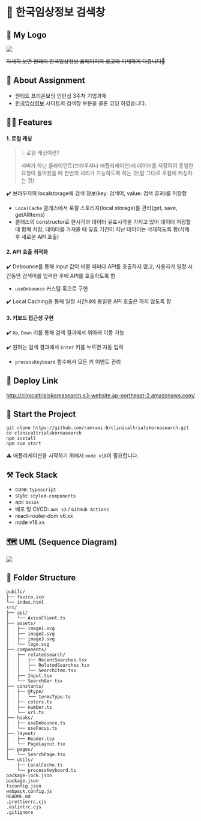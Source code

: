 # 🔎 한국임상정보 검색창
## 🫧 My Logo
<img src="https://my-web-contents-bucket.s3.ap-northeast-2.amazonaws.com/search_logo.svg" />

~~자세히 보면 원래의 한국임상정보 홈페이지의 로고와 미세하게 다릅니다🤣~~

## 🌱 About Assignment
- 원티드 프리온보딩 인턴십 3주차 기업과제
- [한국임상정보](https://clinicaltrialskorea.com/) 사이트의 검색창 부분을 클론 코딩 하였습니다.

## ✍🏻 Features
#### 1. 로컬 캐싱

> 💡 로컬 캐싱이란? 
> 
> 서버가 아닌 클라이언트(브라우저나 애플리케이션)에 데이터를 저장하여 동일한 요청이 들어왔을  때 한번의 처리가 가능하도록 하는 것(말 그대로 로컬에 캐싱하는 것)
   
✔️ 브라우저의 localstorage에 검색 정보(key: 검색어, value: 검색 결과)를 저장함
- `LocalCache` 클래스에서 로컬 스토리지(local storage)를 관리(get, save, getAllItems)
- 클래스의 constructor로 현시각과 데이터 유효시각을 가지고 있어 데이터 저장할 때 함께 저장, 데이터를 가져올 때 유효 기간이 지난 데이터는 삭제하도록 함(삭제 후 새로운 API 호출) 


#### 2. API 호출 최적화

✔️ Debounce를 통해 input 값이 바뀔 때마다 API를 호출하지 않고, 사용자가 일정 시간동안 검색어를 입력한 후에 API를 호출하도록 함
  - `useDebounce` 커스텀 훅으로 구현 

✔️ Local Caching을 통해 일정 시간내에 동일한 API 호출은 하지 않도록 함


#### 3. 키보드 접근성 구현
✔️ `Up`, `Down` 키를 통해 검색 결과에서 위아래 이동 가능

✔️ 원하는 검색 결과에서 `Enter` 키를 누르면 자동 입력
  - `processKeyboard` 함수에서 모든 키 이벤트 관리

## 🔗 Deploy Link
http://clinicaltrialskoreasearch.s3-website.ap-northeast-2.amazonaws.com/

## 🛫 Start the Project

```
git clone https://github.com/ramrami-B/clinicaltrialskoreasearch.git
cd clinicaltrialskoreasearch
npm install
npm rum start
```

⚠️ 애플리케이션을 시작하기 위해서 `node v18`이 필요합니다.


## ⚒️ Teck Stack
- core: `typescript`
- style: `styled-components`
- api: `axios`
- 배포 및 CI/CD: `aws s3` / `GitHub Actions`
- react-router-dom v6.xx
- node v18.xx

## 🗺️ UML (Sequence Diagram)
<img src="https://my-web-contents-bucket.s3.ap-northeast-2.amazonaws.com/sequence.drawio.png">

## 🌲 Folder Structure
```
pubilc/
├── favico.ico
└── index.html
src/
├── api/
│   └── AxiosClient.ts
├── assets/
│   ├── image1.svg
│   ├── image2.svg
│   ├── image3.svg
│   └── logo.svg
├── components/
│   ├── relatedsearch/
│   │   ├── RecentSearches.tsx
│   │   ├── RelatedSearches.tsx
│   │   └── SearchItem.tsx
│   ├── Input.tsx
│   └── SearchBar.tsx
├── constants/
│   ├── @type/
│   │   └── termsType.ts
│   ├── colors.ts
│   ├── number.ts
│   └── url.ts
├── hooks/
│   ├── useDebounce.ts
│   └── useFocus.ts
├── layout/
│   ├── Header.tsx
│   └── PageLayout.tsx
├── pages/
│   └── SearchPage.tsx
└── utils/
    ├── LocalCache.ts
    └── processKeyboard.ts
package-lock.json
package.json
tsconfig.json
webpack.config.js
README.md
.prettierrc.cjs
.eslintrc.cjs
.gitignore
```